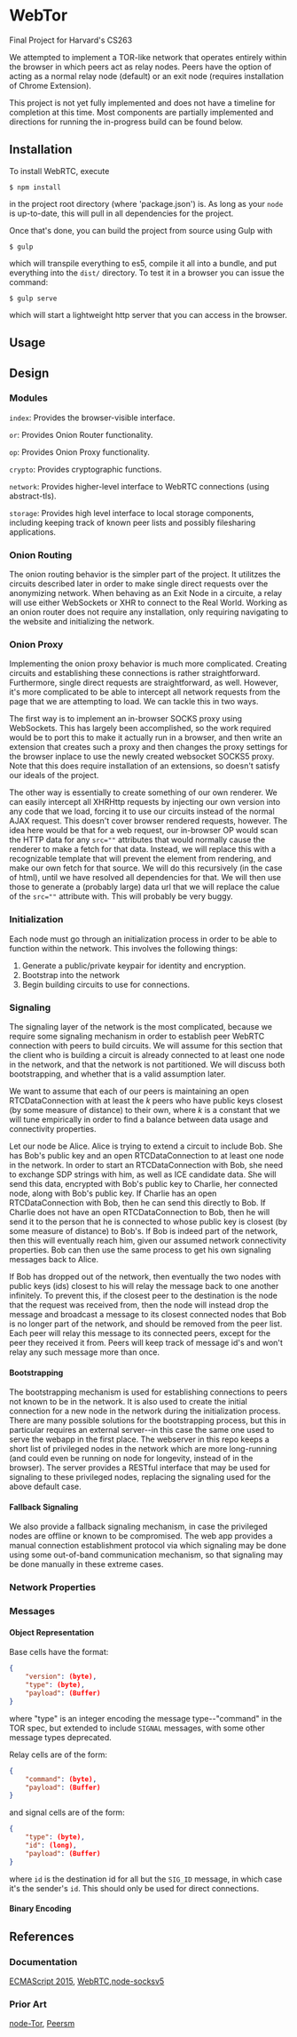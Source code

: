 # WebTor
Final Project for Harvard's CS263

We attempted to implement a TOR-like network that operates entirely within the
browser in which peers act as relay nodes. Peers have the option of acting as a
normal relay node (default) or an exit node (requires installation of Chrome
Extension).

This project is not yet fully implemented and does not have a timeline for
completion at this time. Most components are partially implemented and
directions for running the in-progress build can be found below.

## Installation

To install WebRTC, execute

```
$ npm install
```

in the project root directory (where 'package.json') is. As long as your
`node` is up-to-date, this will pull in all dependencies for the project.

Once that's done, you can build the project from source using Gulp with

```
$ gulp
```

which will transpile everything to es5, compile it all into a bundle, and
put everything into the `dist/` directory. To test it in a browser you can
issue the command:

```
$ gulp serve
```

which will start a lightweight http server that you can access in the browser.

## Usage

## Design

### Modules

`index`: Provides the browser-visible interface.

`or`: Provides Onion Router functionality.

`op`: Provides Onion Proxy functionality.

`crypto`: Provides cryptographic functions.

`network`: Provides higher-level interface to WebRTC connections (using abstract-tls).

`storage`: Provides high level interface to local storage components, including keeping track of known peer lists and possibly filesharing applications.

### Onion Routing

The onion routing behavior is the simpler part of the project. It utilitzes the circuits described later in order to make single direct requests over the anonymizing network. When behaving as an Exit Node in a circuite, a relay will use either WebSockets or XHR to connect to the Real World. Working as an onion router does not require any installation, only requiring navigating to the website and initializing the network.

### Onion Proxy

Implementing the onion proxy behavior is much more complicated. Creating circuits and establishing these connections is rather straightforward. Furthermore, single direct requests are straightforward, as well. However, it's more complicated to be able to intercept all network requests from the page that we are attempting to load. We can tackle this in two ways.

The first way is to implement an in-browser SOCKS proxy using WebSockets. This has largely been accomplished, so the work required would be to port this to make it actually run in a browser, and then write an extension that creates such a proxy and then changes the proxy settings for the browser inplace to use the newly created websocket SOCKS5 proxy. Note that this does require installation of an extensions, so doesn't satisfy our ideals of the project.

The other way is essentially to create something of our own renderer. We can easily intercept all XHRHttp requests by injecting our own version into any code that we load, forcing it to use our circuits instead of the normal AJAX request. This doesn't cover browser rendered requests, however. The idea here would be that for a web request, our in-browser OP would scan the HTTP data for any `src=""` attributes that would normally cause the renderer to make a fetch for that data. Instead, we will replace this with a recognizable template that will prevent the element from rendering, and make our own fetch for that source. We will do this recursively (in the case of html), until we have resolved all dependencies for that. We will then use those to generate a (probably large) data url that we will replace the calue of the `src=""` attribute with. This will probably be very buggy.

### Initialization

Each node must go through an initialization process in order to be able to function within the network. This involves the following things:

1. Generate a public/private keypair for identity and encryption.
1. Bootstrap into the network
1. Begin building circuits to use for connections.

### Signaling

The signaling layer of the network is the most complicated, because we require some signaling mechanism in order to establish peer WebRTC connection with peers to build circuits. We will assume for this section that the client who is building a circuit is already connected to at least one node in the network, and that the network is not partitioned. We will discuss both bootstrapping, and whether that is a valid assumption later.

We want to assume that each of our peers is maintaining an open RTCDataConnection with at least the _k_ peers who have public keys closest (by some measure of distance) to their own, where _k_ is a constant that we will tune empirically in order to find a balance between data usage and connectivity properties.

Let our node be Alice. Alice is trying to extend a circuit to include Bob. She has Bob's public key and an open RTCDataConnection to at least one node in the network. In order to start an RTCDataConnection with Bob, she need to exchange SDP strings with him, as well as ICE candidate data. She will send this data, encrypted with Bob's public key to Charlie, her connected node, along with Bob's public key. If Charlie has an open RTCDataConnection with Bob, then he can send this directly to Bob. If Charlie does not have an open RTCDataConnection to Bob, then he will send it to the person that he is connected to whose public key is closest (by some measure of distance) to Bob's. If Bob is indeed part of the network, then this will eventually reach him, given our assumed network connectivity properties. Bob can then use the same process to get his own signaling messages back to Alice.

If Bob has dropped out of the network, then eventually the two nodes with public keys (ids) closest to his will relay the message back to one another infinitely. To prevent this, if the closest peer to the destination is the node that the request was received from, then the node will instead drop the message and broadcast a message to its closest connected nodes that Bob is no longer part of the network, and should be removed from the peer list. Each peer will relay this message to its connected peers, except for the peer they received it from. Peers will keep track of message id's and won't relay any such message more than once.

#### Bootstrapping

The bootstrapping mechanism is used for establishing connections to peers not known to be in the network. It is also used to create the initial connection for a new node in the network during the initialization process. There are many possible solutions for the bootstrapping process, but this in particular requires an external server--in this case the same one used to serve the webapp in the first place. The webserver in this repo keeps a short list of privileged nodes in the network which are more long-running (and could even be running on node for longevity, instead of in the browser). The server provides a RESTful interface that may be used for signaling to these privileged nodes, replacing the signaling used for the above default case.


#### Fallback Signaling

We also provide a fallback signaling mechanism, in case the privileged nodes are offline or known to be compromised. The web app provides a manual connection establishment protocol via which signaling may be done using some out-of-band communication mechanism, so that signaling may be done manually in these extreme cases.

### Network Properties

### Messages

#### Object Representation

Base cells have the format:

```json
{
	"version": (byte),
	"type": (byte),
	"payload": (Buffer)
}
```

where "type" is an integer encoding the message type--"command" in the TOR spec, but extended to include `SIGNAL` messages, with some other message types deprecated.

Relay cells are of the form:

```json
{
	"command": (byte),
	"payload": (Buffer)
}
```

and signal cells are of the form:

```json
{
	"type": (byte),
	"id": (long),
	"payload": (Buffer)
}
```

where `id` is the destination id for all but the `SIG_ID` message, in which case it's the sender's `id`. This should only be used for direct connections.

#### Binary Encoding

## References

### Documentation

[ECMAScript 2015](http://git.io/es6features), [WebRTC](https://webrtc.org/start/),[node-socksv5](https://github.com/mscdex/socksv5)

### Prior Art

[node-Tor](https://github.com/Ayms/node-Tor), [Peersm](http://www.peersm.com/)
